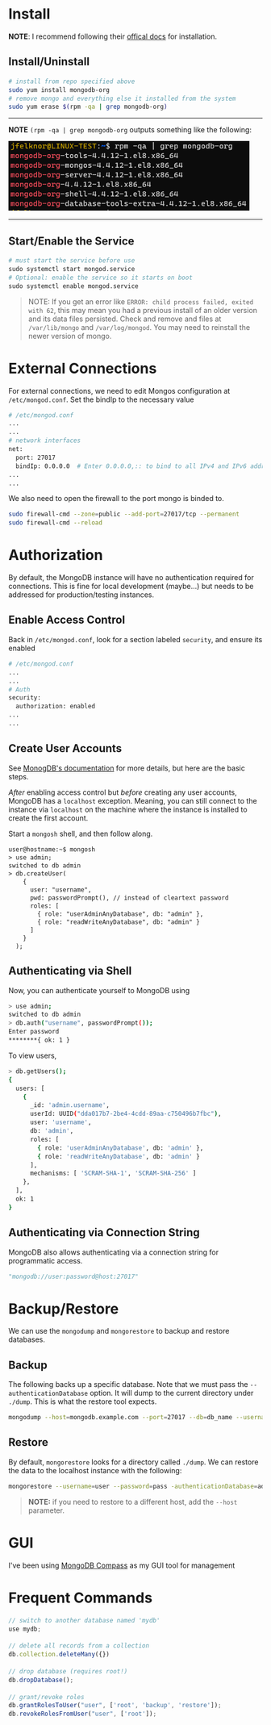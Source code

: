 # Install

**NOTE**: I recommend following their [offical docs](https://www.mongodb.com/docs/manual/tutorial/install-mongodb-on-red-hat/) for installation.

## Install/Uninstall

```bash
# install from repo specified above
sudo yum install mongodb-org
# remove mongo and everything else it installed from the system
sudo yum erase $(rpm -qa | grep mongodb-org)
```

---
**NOTE**
`(rpm -qa | grep mongodb-org` outputs something like the following:

![image](mongo-org-installs.png)

---

## Start/Enable the Service
<!-- using python highlighting here just because I don't want "enable" to be highlighted, as it does with bash -->
```python
# must start the service before use
sudo systemctl start mongod.service
# Optional: enable the service so it starts on boot
sudo systemctl enable mongod.service
```

> NOTE: If you get an error like `ERROR: child process failed, exited with 62`, this may mean you had a previous install of an older version and its data files persisted. Check and remove and files at `/var/lib/mongo` and `/var/log/mongod`. You may need to reinstall the newer version of mongo.

# External Connections

For external connections, we need to edit Mongos configuration at `/etc/mongod.conf`. Set the bindIp to the necessary value

```bash
# /etc/mongod.conf
...
...
# network interfaces
net:
  port: 27017
  bindIp: 0.0.0.0  # Enter 0.0.0.0,:: to bind to all IPv4 and IPv6 addresses or, alternatively, use the net.bindIpAll setting.
...
...
```

We also need to open the firewall to the port mongo is binded to.

```bash
sudo firewall-cmd --zone=public --add-port=27017/tcp --permanent
sudo firewall-cmd --reload
```

# Authorization

By default, the MongoDB instance will have no authentication required for connections.
This is fine for local development (maybe...) but needs to be addressed for production/testing instances.

## Enable Access Control

Back in `/etc/mongod.conf`, look for a section labeled `security`, and ensure its enabled

```bash
# /etc/mongod.conf
...
...
# Auth
security:
  authorization: enabled
...
...
```

## Create User Accounts

See [MonogDB's documentation](https://docs.mongodb.com/manual/tutorial/configure-scram-client-authentication/) for more details, but here are the basic steps.

*After* enabling access control but *before* creating any user accounts, MongoDB has a `localhost` exception. Meaning, you can still connect to the instance via `localhost` on the machine where the instance is installed to create the first account.

Start a `mongosh` shell, and then follow along.

```terminal
user@hostname:~$ mongosh
> use admin;
switched to db admin
> db.createUser(
    {
      user: "username",
      pwd: passwordPrompt(), // instead of cleartext password
      roles: [
        { role: "userAdminAnyDatabase", db: "admin" },
        { role: "readWriteAnyDatabase", db: "admin" }
      ]
    }
  );
```

## Authenticating via Shell

Now, you can authenticate yourself to MongoDB using

```bash
> use admin;
switched to db admin
> db.auth("username", passwordPrompt());
Enter password
********{ ok: 1 }
```

To view users,

```bash
> db.getUsers();
{
  users: [
    {
      _id: 'admin.username',
      userId: UUID("dda017b7-2be4-4cdd-89aa-c750496b7fbc"),
      user: 'username',
      db: 'admin',
      roles: [
        { role: 'userAdminAnyDatabase', db: 'admin' },
        { role: 'readWriteAnyDatabase', db: 'admin' }
      ],
      mechanisms: [ 'SCRAM-SHA-1', 'SCRAM-SHA-256' ]
    },
  ],
  ok: 1
}
```

## Authenticating via Connection String

MongoDB also allows authenticating via a connection string for programmatic access.

```python
"mongodb://user:password@host:27017"
```

# Backup/Restore

We can use the `mongodump` and `mongorestore` to backup and restore databases.

## Backup

The following backs up a specific database. Note that we must pass the `--authenticationDatabase` option. It will dump to the current directory under `./dump`. This is what the restore tool expects.

```bash
mongodump --host=mongodb.example.com --port=27017 --db=db_name --username=user --password=pass --authenticationDatabase=admin
```

## Restore

By default, `mongorestore` looks for a directory called `./dump`. We can restore the data to the localhost instance with the following:

```bash
mongorestore --username=user --password=pass -authenticationDatabase=admin ./dump
```

> **NOTE:** if you need to restore to a different host, add the `--host` parameter.

# GUI

I've been using [MongoDB Compass](https://www.mongodb.com/products/compass) as my GUI tool for management

# Frequent Commands

```javaScript
// switch to another database named 'mydb'
use mydb;

// delete all records from a collection
db.collection.deleteMany({})

// drop database (requires root!)
db.dropDatabase();

// grant/revoke roles
db.grantRolesToUser("user", ['root', 'backup', 'restore']);
db.revokeRolesFromUser("user", ['root']);
```
